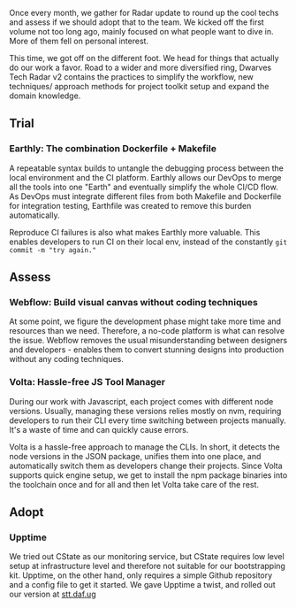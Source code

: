 Once every month, we gather for Radar update to round up the cool techs and assess if we should adopt that to the team. We kicked off the first volume not too long ago, mainly focused on what people want to dive in. More of them fell on personal interest.

This time, we got off on the different foot. We head for things that actually do our work a favor. Road to a wider and more diversified ring, Dwarves Tech Radar v2 contains the practices to simplify the workflow, new techniques/ approach methods for project toolkit setup and expand the domain knowledge.

## Trial
### Earthly: The combination Dockerfile + Makefile
A repeatable syntax builds to untangle the debugging process between the local environment and the CI platform. Earthly allows our DevOps to merge all the tools into one "Earth" and eventually simplify the whole CI/CD flow. As DevOps must integrate different files from both Makefile and Dockerfile for integration testing, Earthfile was created to remove this burden automatically.

Reproduce CI failures is also what makes Earthly more valuable. This enables developers to run CI on their local env, instead of the constantly `git commit -m "try again."`


## Assess
### Webflow: Build visual canvas without coding techniques
At some point, we figure the development phase might take more time and resources than we need. Therefore, a no-code platform is what can resolve the issue. Webflow removes the usual misunderstanding between designers and developers - enables them to convert stunning designs into production without any coding techniques.

### Volta: Hassle-free JS Tool Manager
During our work with Javascript, each project comes with different node versions. Usually, managing these versions relies mostly on nvm, requiring developers to run their CLI every time switching between projects manually. It's a waste of time and can quickly cause errors.

Volta is a hassle-free approach to manage the CLIs. In short, it detects the node versions in the JSON package, unifies them into one place, and automatically switch them as developers change their projects. Since Volta supports quick engine setup, we get to install the npm package binaries into the toolchain once and for all and then let Volta take care of the rest.

## Adopt
### Upptime
We tried out CState as our monitoring service, but CState requires low level setup at infrastructure level and therefore not suitable for our bootstrapping kit. Upptime, on the other hand, only requires a simple Github repository and a config file to get it started. We gave Upptime a twist, and rolled out our version at [stt.daf.ug](http://stt.daf.ug/)
